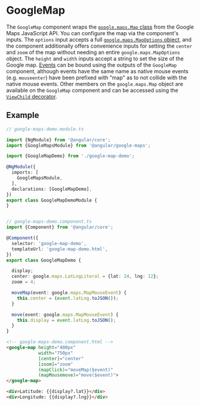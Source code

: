 # GoogleMap

The `GoogleMap` component wraps the [`google.maps.Map` class](https://developers.google.com/maps/documentation/javascript/reference/map) from the Google Maps JavaScript API. You can configure the map via the component's inputs. The `options` input accepts a full [`google.maps.MapOptions` object](https://developers.google.com/maps/documentation/javascript/reference/map#MapOptions), and the component additionally offers convenience inputs for setting the `center` and `zoom` of the map without needing an entire `google.maps.MapOptions` object. The `height` and `width` inputs accept a string to set the size of the Google map. [Events](https://developers.google.com/maps/documentation/javascript/reference/map#Map.bounds_changed) can be bound using the outputs of the `GoogleMap` component, although events have the same name as native mouse events (e.g. `mouseenter`) have been prefixed with "map" as to not collide with the native mouse events. Other members on the `google.maps.Map` object are available on the `GoogleMap` component and can be accessed using the [`ViewChild` decorator](https://angular.io/api/core/ViewChild).

## Example

```typescript
// google-maps-demo.module.ts

import {NgModule} from '@angular/core';
import {GoogleMapsModule} from '@angular/google-maps';

import {GoogleMapDemo} from './google-map-demo';

@NgModule({
  imports: [
    GoogleMapsModule,
  ],
  declarations: [GoogleMapDemo],
})
export class GoogleMapDemoModule {
}


// google-maps-demo.component.ts
import {Component} from '@angular/core';

@Component({
  selector: 'google-map-demo',
  templateUrl: 'google-map-demo.html',
})
export class GoogleMapDemo {

  display;
  center: google.maps.LatLngLiteral = {lat: 24, lng: 12};
  zoom = 4;

  moveMap(event: google.maps.MapMouseEvent) {
    this.center = (event.latLng.toJSON());
  }

  move(event: google.maps.MapMouseEvent) {
    this.display = event.latLng.toJSON();
  }
}
```

```html
<!-- google-maps-demo.component.html -->
<google-map height="400px"
            width="750px"
            [center]="center"
            [zoom]="zoom"
            (mapClick)="moveMap($event)"
            (mapMousemove)="move($event)">
</google-map>

<div>Latitude: {{display?.lat}}</div>
<div>Longitude: {{display?.lng}}</div>
```
